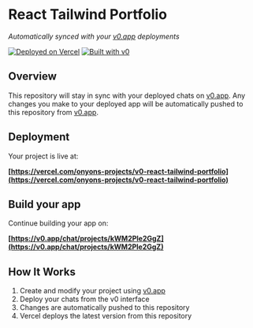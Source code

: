 # React Tailwind Portfolio

*Automatically synced with your [v0.app](https://v0.app) deployments*

[![Deployed on Vercel](https://img.shields.io/badge/Deployed%20on-Vercel-black?style=for-the-badge&logo=vercel)](https://vercel.com/onyons-projects/v0-react-tailwind-portfolio)
[![Built with v0](https://img.shields.io/badge/Built%20with-v0.app-black?style=for-the-badge)](https://v0.app/chat/projects/kWM2Ple2GgZ)

## Overview

This repository will stay in sync with your deployed chats on [v0.app](https://v0.app).
Any changes you make to your deployed app will be automatically pushed to this repository from [v0.app](https://v0.app).

## Deployment

Your project is live at:

**[https://vercel.com/onyons-projects/v0-react-tailwind-portfolio](https://vercel.com/onyons-projects/v0-react-tailwind-portfolio)**

## Build your app

Continue building your app on:

**[https://v0.app/chat/projects/kWM2Ple2GgZ](https://v0.app/chat/projects/kWM2Ple2GgZ)**

## How It Works

1. Create and modify your project using [v0.app](https://v0.app)
2. Deploy your chats from the v0 interface
3. Changes are automatically pushed to this repository
4. Vercel deploys the latest version from this repository
